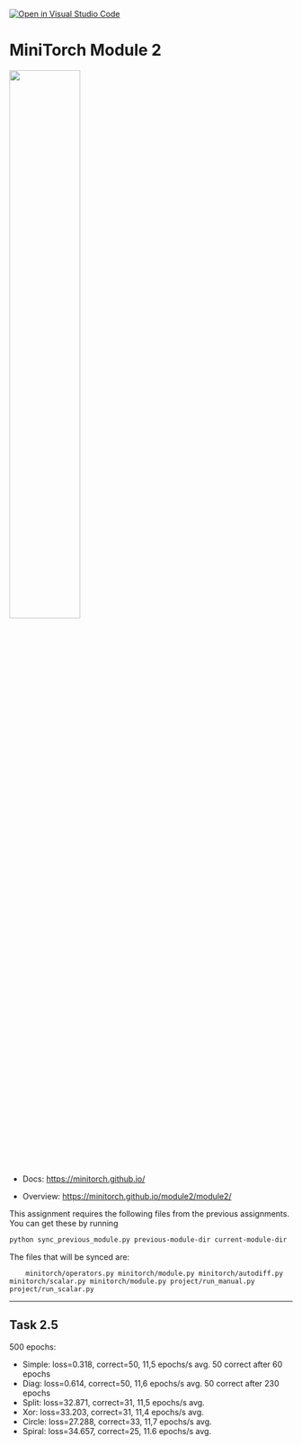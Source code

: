 [![Open in Visual Studio Code](https://classroom.github.com/assets/open-in-vscode-2e0aaae1b6195c2367325f4f02e2d04e9abb55f0b24a779b69b11b9e10269abc.svg)](https://classroom.github.com/online_ide?assignment_repo_id=20618986&assignment_repo_type=AssignmentRepo)
# MiniTorch Module 2

<img src="https://minitorch.github.io/minitorch.svg" width="50%">


* Docs: https://minitorch.github.io/

* Overview: https://minitorch.github.io/module2/module2/

This assignment requires the following files from the previous assignments. You can get these by running

```bash
python sync_previous_module.py previous-module-dir current-module-dir
```

The files that will be synced are:

        minitorch/operators.py minitorch/module.py minitorch/autodiff.py minitorch/scalar.py minitorch/module.py project/run_manual.py project/run_scalar.py

--- 

## Task 2.5

500 epochs:
- Simple: loss=0.318, correct=50, 11,5 epochs/s avg. 50 correct after 60 epochs
- Diag: loss=0.614, correct=50, 11,6 epochs/s avg. 50 correct after 230 epochs
- Split: loss=32.871, correct=31, 11,5 epochs/s avg. 
- Xor: loss=33.203, correct=31, 11,4 epochs/s avg.
- Circle: loss=27.288, correct=33, 11,7 epochs/s avg.
- Spiral: loss=34.657, correct=25, 11.6 epochs/s avg.


